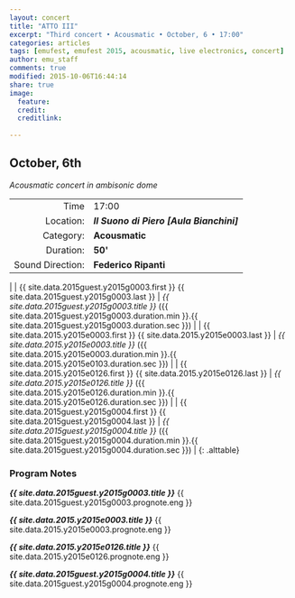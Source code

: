 ```yaml
---
layout: concert
title: "ATTO III"
excerpt: "Third concert • Acousmatic • October, 6 • 17:00"
categories: articles
tags: [emufest, emufest 2015, acousmatic, live electronics, concert]
author: emu_staff
comments: true
modified: 2015-10-06T16:44:14
share: true
image: 
  feature: 
  credit: 
  creditlink:
   
---
```


## October, 6th

*Acousmatic concert in ambisonic dome*


|  |  |
|------------:|:------------|
| Time | 17:00 |
| Location: | ***Il Suono di Piero [Aula Bianchini]*** |
| Category: | **Acousmatic** |
| Duration: | **50'** |
| Sound Direction: | **Federico Ripanti** |
| 
| {{ site.data.2015guest.y2015g0003.first }} {{ site.data.2015guest.y2015g0003.last }} | *{{ site.data.2015guest.y2015g0003.title }}* ({{ site.data.2015guest.y2015g0003.duration.min }}.{{ site.data.2015guest.y2015g0003.duration.sec }}) |
| {{ site.data.2015.y2015e0003.first }} {{ site.data.2015.y2015e0003.last }} | *{{ site.data.2015.y2015e0003.title }}* ({{ site.data.2015.y2015e0003.duration.min }}.{{ site.data.2015.y2015e0103.duration.sec }}) |
| {{ site.data.2015.y2015e0126.first }} {{ site.data.2015.y2015e0126.last }} | *{{ site.data.2015.y2015e0126.title }}* ({{ site.data.2015.y2015e0126.duration.min }}.{{ site.data.2015.y2015e0126.duration.sec }}) |
| {{ site.data.2015guest.y2015g0004.first }} {{ site.data.2015guest.y2015g0004.last }} | *{{ site.data.2015guest.y2015g0004.title }}* ({{ site.data.2015guest.y2015g0004.duration.min }}.{{ site.data.2015guest.y2015g0004.duration.sec }}) |
{: .alttable} 

### Program Notes

***{{ site.data.2015guest.y2015g0003.title }}*** {{ site.data.2015guest.y2015g0003.prognote.eng }}

***{{ site.data.2015.y2015e0003.title }}*** {{ site.data.2015.y2015e0003.prognote.eng }}

***{{ site.data.2015.y2015e0126.title }}*** {{ site.data.2015.y2015e0126.prognote.eng }}

***{{ site.data.2015guest.y2015g0004.title }}*** {{ site.data.2015guest.y2015g0004.prognote.eng }}
